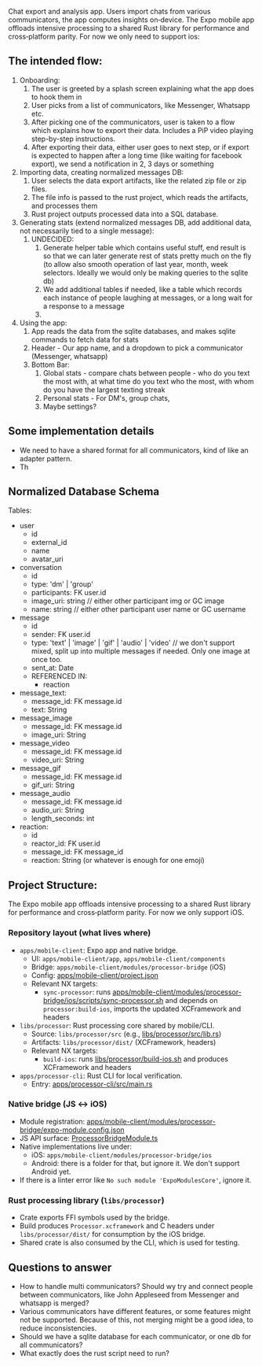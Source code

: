 
Chat export and analysis app. Users import chats from various communicators, the app computes insights on‑device. The Expo mobile app offloads intensive processing to a shared Rust library for performance and cross‑platform parity. For now we only need to support ios:

## The intended flow:
1. Onboarding:
	1. The user is greeted by a splash screen explaining what the app does to hook them in
	2. User picks from a list of communicators, like Messenger, Whatsapp etc.
	3. After picking one of the communicators, user is taken to a flow which explains how to export their data. Includes a PiP video playing step-by-step instructions.
	4. After exporting their data, either user goes to next step, or if export is expected to happen after a long time (like waiting for facebook export), we send a notification in 2, 3 days or something
2. Importing data, creating normalized messages DB:
	1. User selects the data export artifacts, like the related zip file or zip files.
	2. The file info is passed to the rust project, which reads the artifacts, and processes them
	3. Rust project outputs processed data into a SQL database. 
3. Generating stats (extend normalized messages DB, add additional data, not necessarily tied to a single message):
	1. UNDECIDED:
		1. Generate helper table which contains useful stuff, end result is so that we can later generate rest of stats pretty much on the fly (to allow also smooth operation of last year, month, week selectors. Ideally we would only be making queries to the sqlite db)
		2. We add additional tables if needed, like a table which records each instance of people laughing at messages, or a long wait for a response to a message
		3. 
4. Using the app:
	1. App reads the data from the sqlite databases, and makes sqlite commands to fetch data for stats
	2. Header - Our app name, and a dropdown to pick a communicator (Messenger, whatsapp)
	3. Bottom Bar:
		1. Global stats - compare chats between people - who do you text the most with, at what time do you text who the most, with whom do you have the largest texting streak
		2. Personal stats - For DM's, group chats,
		3. Maybe settings?

## Some implementation details
 - We need to have a shared format for all communicators, kind of like an adapter pattern.
 - Th

## Normalized Database Schema

Tables:
 - user
	 - id
	 - external_id
	 - name
	 - avatar_uri
 - conversation
	 - id
	 - type: 'dm' | 'group'
	 - participants: FK user.id
	 - image_uri: string // either other participant img or GC image
	 - name: string // either other participant user name or GC username
 - message
	 - id
	 - sender: FK user.id
	 - type: 'text' | 'image' | 'gif' | 'audio' | 'video' // we don't support mixed, split up into multiple messages if needed. Only one image at once too.
	 - sent_at: Date
	 - REFERENCED IN:
		 - reaction
 - message_text:
	 - message_id: FK message.id
	 - text: String
 - message_image
	 - message_id: FK message.id
	 - image_uri: String
- message_video
	 - message_id: FK message.id
	 - video_uri: String
- message_gif
	 - message_id: FK message.id
	 - gif_uri: String
- message_audio
	 - message_id: FK message.id
	 - audio_uri: String
	 - length_seconds: int
 - reaction:
	 - id
	 - reactor_id: FK user.id
	 - message_id: FK message_id
	 - reaction: String (or whatever is enough for one emoji)

## Project Structure:
The Expo mobile app offloads intensive processing to a shared Rust library for performance and cross‑platform parity. For now we only support iOS.
### Repository layout (what lives where)
- `apps/mobile-client`: Expo app and native bridge.
  - UI: `apps/mobile-client/app`, `apps/mobile-client/components`
  - Bridge: `apps/mobile-client/modules/processor-bridge` (iOS)
  - Config: [apps/mobile-client/project.json](mdc:apps/mobile-client/project.json)
  - Relevant NX targets:
    - `sync-processor`: runs [apps/mobile-client/modules/processor-bridge/ios/scripts/sync-processor.sh](mdc:apps/mobile-client/modules/processor-bridge/ios/scripts/sync-processor.sh) and depends on `processor:build-ios`, imports the updated XCFramework and headers
- `libs/processor`: Rust processing core shared by mobile/CLI.
  - Source: `libs/processor/src` (e.g., [libs/processor/src/lib.rs](mdc:libs/processor/src/lib.rs))
  - Artifacts: `libs/processor/dist/` (XCFramework, headers)
  - Relevant NX targets:
    - `build-ios`: runs [libs/processor/build-ios.sh](mdc:libs/processor/build-ios.sh) and produces XCFramework and headers
- `apps/processor-cli`: Rust CLI for local verification.
  - Entry: [apps/processor-cli/src/main.rs](mdc:apps/processor-cli/src/main.rs)

### Native bridge (JS ↔ iOS)
- Module registration: [apps/mobile-client/modules/processor-bridge/expo-module.config.json](mdc:apps/mobile-client/modules/processor-bridge/expo-module.config.json)
- JS API surface: [ProcessorBridgeModule.ts](mdc:apps/mobile-client/modules/processor-bridge/src/ProcessorBridgeModule.ts)
- Native implementations live under:
  - iOS: `apps/mobile-client/modules/processor-bridge/ios`
  - Android: there is a folder for that, but ignore it. We don't support Android yet.
- If there is a linter error like `No such module 'ExpoModulesCore'`, ignore it.

### Rust processing library (`libs/processor`)
- Crate exports FFI symbols used by the bridge.
- Build produces `Processor.xcframework` and C headers under `libs/processor/dist/` for consumption by the iOS bridge.
- Shared crate is also consumed by the CLI, which is used for testing.


## Questions to answer
 - How to handle multi communicators? Should wy try and connect people between communicators, like John Appleseed from Messenger and whatsapp is merged?
 - Various communicators have different features, or some features might not be supported. Because of this, not merging might be a good idea, to reduce inconsistencies.
 - Should we have a sqlite database for each communicator, or one db for all communicators?
 - What exactly does the rust script need to run?